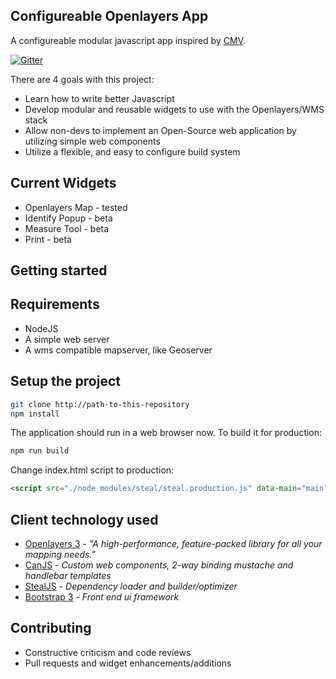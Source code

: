 <!--
@page Home Cola
-->

## Configureable Openlayers App

A configureable modular javascript app inspired by [CMV](https://github.com/cmv/cmv-app).

[![Gitter](https://badges.gitter.im/Join%20Chat.svg)](https://gitter.im/roemhildtg/col-map?utm_source=badge&utm_medium=badge&utm_campaign=pr-badge)

There are 4 goals with this project:
* Learn how to write better Javascript
* Develop modular and reusable widgets to use with the Openlayers/WMS stack
* Allow non-devs to implement an Open-Source web application by utilizing simple web components
* Utilize a flexible, and easy to configure build system

## Current Widgets
* Openlayers Map - tested
* Identify Popup - beta
* Measure Tool - beta
* Print - beta

## Getting started

## Requirements
* NodeJS
* A simple web server
* A wms compatible mapserver, like Geoserver

## Setup the project
```bash
git clone http://path-to-this-repository
npm install
```

The application should run in a web browser now. To build it for production:
```bash
npm run build
```

Change index.html script to production:
```html
<script src="./node_modules/steal/steal.production.js" data-main="main"></script>
```

## Client technology used
* [Openlayers 3](http://openlayers.org/) - *"A high-performance, feature-packed library for all your mapping needs."*
* [CanJS](http://canjs.com/) - *Custom web components, 2-way binding mustache and handlebar templates*
* [StealJS](http://stealjs.com/) - *Dependency loader and builder/optimizer*
* [Bootstrap 3](http://getbootstrap.com/) - *Front end ui framework*

## Contributing
* Constructive criticism and code reviews
* Pull requests and widget enhancements/additions
